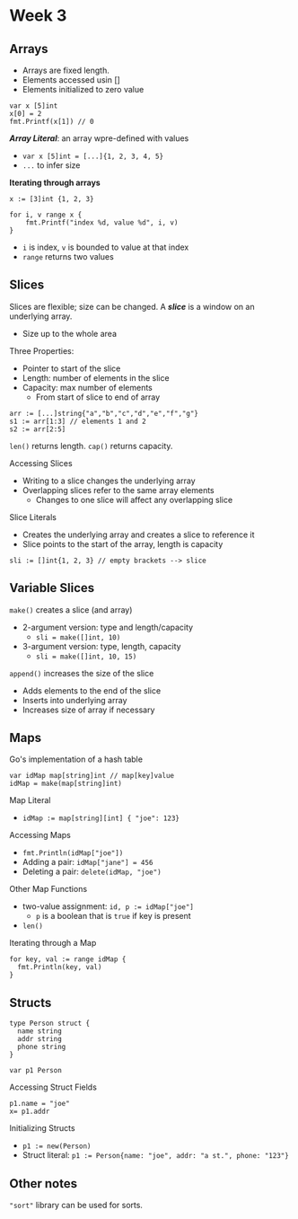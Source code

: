 # Week 3

## Arrays

- Arrays are fixed length.
- Elements accessed usin []
- Elements initialized to zero value

```
var x [5]int
x[0] = 2
fmt.Printf(x[1]) // 0
```

**_Array Literal_**: an array wpre-defined with values

- `var x [5]int = [...]{1, 2, 3, 4, 5}`
- `...` to infer size

**Iterating through arrays**

```
x := [3]int {1, 2, 3}

for i, v range x {
    fmt.Printf("index %d, value %d", i, v)
}
```

- `i` is index, `v` is bounded to value at that index
- `range` returns two values

## Slices

Slices are flexible; size can be changed.
A **_slice_** is a window on an underlying array.

- Size up to the whole area

Three Properties:

- Pointer to start of the slice
- Length: number of elements in the slice
- Capacity: max number of elements
  - From start of slice to end of array

```
arr := [...]string{"a","b","c","d","e","f","g"}
s1 := arr[1:3] // elements 1 and 2
s2 := arr[2:5]
```

`len()` returns length. `cap()` returns capacity.

Accessing Slices

- Writing to a slice changes the underlying array
- Overlapping slices refer to the same array elements
  - Changes to one slice will affect any overlapping slice

Slice Literals

- Creates the underlying array and creates a slice to reference it
- Slice points to the start of the array, length is capacity

```
sli := []int{1, 2, 3} // empty brackets --> slice
```

## Variable Slices

`make()` creates a slice (and array)

- 2-argument version: type and length/capacity
  - `sli = make([]int, 10)`
- 3-argument version: type, length, capacity
  - `sli = make([]int, 10, 15)`

`append()` increases the size of the slice

- Adds elements to the end of the slice
- Inserts into underlying array
- Increases size of array if necessary

## Maps

Go's implementation of a hash table

```
var idMap map[string]int // map[key]value
idMap = make(map[string]int)
```

Map Literal

- `idMap := map[string][int] { "joe": 123}`

Accessing Maps

- `fmt.Println(idMap["joe"])`
- Adding a pair: `idMap["jane"] = 456`
- Deleting a pair: `delete(idMap, "joe")`

Other Map Functions

- two-value assignment: `id, p := idMap["joe"]`
  - `p` is a boolean that is `true` if key is present
- `len()`

Iterating through a Map

```
for key, val := range idMap {
  fmt.Println(key, val)
}
```

## Structs

```
type Person struct {
  name string
  addr string
  phone string
}

var p1 Person
```

Accessing Struct Fields

```
p1.name = "joe"
x= p1.addr
```

Initializing Structs

- `p1 := new(Person)`
- Struct literal: `p1 := Person{name: "joe", addr: "a st.", phone: "123"}`

## Other notes

`"sort"` library can be used for sorts.
